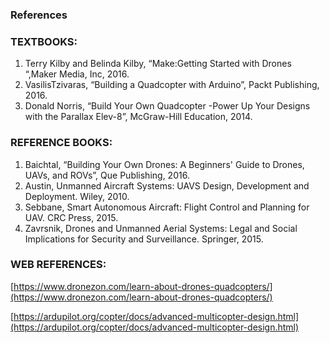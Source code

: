### References

### TEXTBOOKS:

1. Terry Kilby and Belinda Kilby, “Make:Getting Started with Drones “,Maker Media, Inc, 2016.
2. VasilisTzivaras, “Building a Quadcopter with Arduino”, Packt Publishing, 2016.
3. Donald Norris, “Build Your Own Quadcopter -Power Up Your Designs with the Parallax Elev-8”, McGraw-Hill Education, 2014.

### REFERENCE BOOKS:

1. Baichtal, “Building Your Own Drones: A Beginners' Guide to Drones, UAVs, and ROVs”, Que Publishing, 2016. 
2. Austin, Unmanned Aircraft Systems: UAVS Design, Development and Deployment. Wiley, 2010.
3. Sebbane, Smart Autonomous Aircraft: Flight Control and Planning for UAV. CRC Press, 2015.
4. Zavrsnik, Drones and Unmanned Aerial Systems: Legal and Social Implications for Security and Surveillance. Springer, 2015.

### WEB REFERENCES:

[https://www.dronezon.com/learn-about-drones-quadcopters/](https://www.dronezon.com/learn-about-drones-quadcopters/)


[https://ardupilot.org/copter/docs/advanced-multicopter-design.html](https://ardupilot.org/copter/docs/advanced-multicopter-design.html)
